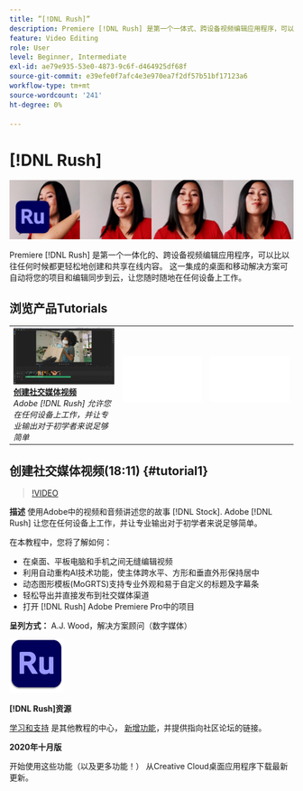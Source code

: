 ```yaml
---
title: ”[!DNL Rush]”
description: Premiere [!DNL Rush] 是第一个一体式、跨设备视频编辑应用程序，可以比以往更轻松地创建和共享在线内容
feature: Video Editing
role: User
level: Beginner, Intermediate
exl-id: ae79e935-53e0-4873-9c6f-d464925df68f
source-git-commit: e39efe0f7afc4e3e970ea7f2df57b51bf17123a6
workflow-type: tm+mt
source-wordcount: '241'
ht-degree: 0%

---
```


# [!DNL Rush]

![教程主图](../assets/Rush.jpg)

Premiere [!DNL Rush] 是第一个一体化的、跨设备视频编辑应用程序，可以比以往任何时候都更轻松地创建和共享在线内容。 这一集成的桌面和移动解决方案可自动将您的项目和编辑同步到云，让您随时随地在任何设备上工作。

## 浏览产品Tutorials

<table style="table-layout:fixed">
<tr>
 <td>
   <a href="rush.md#tutorial1">
      <img alt="创建社交媒体视频" src="../assets/rush_socialMediaAd_wood_thumbnail.jpg" />
   </a>
    <div>
   <a href="rush.md#tutorial1"><strong>创建社交媒体视频</strong></a>
    </div>
    <em>Adobe [!DNL Rush] 允许您在任何设备上工作，并让专业输出对于初学者来说足够简单</em>
    <br>
  </td>
  <td>
    <img alt="间隔物" src="../assets/Whitespacer.png" />
    <div>
    <br>
  </td>
  <td>
    <img alt="间隔物" src="../assets/Whitespacer.png" />
    <div>
    <br>
  </td>
</tr>
</table>

## 创建社交媒体视频(18:11) {#tutorial1}

>[!VIDEO](https://video.tv.adobe.com/v/326900?hidetitle=true)

**描述**
使用Adobe中的视频和音频讲述您的故事 [!DNL Stock]. Adobe [!DNL Rush] 让您在任何设备上工作，并让专业输出对于初学者来说足够简单。

在本教程中，您将了解如何：
* 在桌面、平板电脑和手机之间无缝编辑视频
* 利用自动重构AI技术功能，使主体跨水平、方形和垂直外形保持居中
* 动态图形模板(MoGRTS)支持专业外观和易于自定义的标题及字幕条
* 轻松导出并直接发布到社交媒体渠道
* 打开 [!DNL Rush] Adobe Premiere Pro中的项目

**呈列方式：**
A.J. Wood，解决方案顾问（数字媒体）

![Rush徽标](../assets/ru_appicon_96.png)

**[!DNL Rush]资源**

[学习和支持](https://helpx.adobe.com/support/premiere-rush.html) 是其他教程的中心， [新增功能](https://helpx.adobe.com/premiere-rush/user-guide.html/premiere-rush/help/whats-new.ug.html)，并提供指向社区论坛的链接。

**2020年十月版**

开始使用这些功能（以及更多功能！） 从Creative Cloud桌面应用程序下载最新更新。
